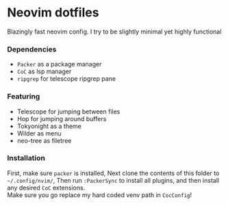 # Neovim dotfiles

Blazingly fast neovim config. I try to be slightly minimal yet highly functional

### Dependencies

* `Packer` as a package manager
* `CoC` as lsp manager
* `ripgrep` for telescope ripgrep pane

### Featuring

* Telescope for jumping between files
* Hop for jumping around buffers
* Tokyonight as a theme
* Wilder as menu
* neo-tree as filetree


### Installation

First, make sure `packer` is installed,
Next clone the contents of this folder to `~/.config/nvim/`,
Then run `:PackerSync` to install all plugins, and then install any desired `CoC` extensions.  
Make sure you go replace my hard coded venv path in `CocConfig`!
